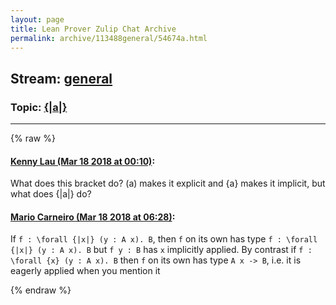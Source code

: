 ```yaml
---
layout: page
title: Lean Prover Zulip Chat Archive 
permalink: archive/113488general/54674a.html
---
```


## Stream: [general](index.html)
### Topic: [{|a|}](54674a.html)

---


{% raw %}
#### [ Kenny Lau (Mar 18 2018 at 00:10)](https://leanprover.zulipchat.com/#narrow/stream/113488-general/topic/%7B%7Ca%7C%7D/near/123856803):
What does this bracket do? (a) makes it explicit and {a} makes it implicit, but what does {|a|} do?

#### [ Mario Carneiro (Mar 18 2018 at 06:28)](https://leanprover.zulipchat.com/#narrow/stream/113488-general/topic/%7B%7Ca%7C%7D/near/123866472):
If `f : \forall {|x|} (y : A x). B`, then `f` on its own has type `f : \forall {|x|} (y : A x). B` but `f y : B` has `x` implicitly applied. By contrast if `f : \forall {x} (y : A x). B` then `f` on its own has type `A x -> B`, i.e. it is eagerly applied when you mention it


{% endraw %}
